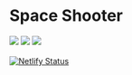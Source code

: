 # Space Shooter

![](https://github.com/CormacKrum/SpaceShooter/blob/master/ss1.png)
![](https://github.com/CormacKrum/SpaceShooter/blob/master/ss2.png)
![](https://github.com/CormacKrum/SpaceShooter/blob/master/ss3.png)
<br/>
<br/>
[![Netlify Status](https://api.netlify.com/api/v1/badges/4c970d87-7146-4761-964c-056352f3c87d/deploy-status)](https://app.netlify.com/sites/spaceshooterck/deploys)

